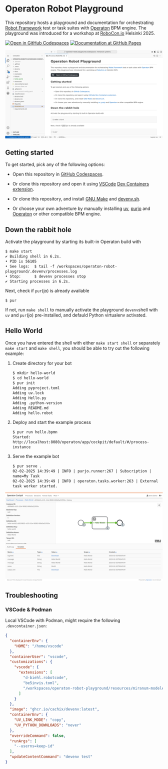 # Operaton Robot Playground

This repository hosts a playground and documentation for orchestrating [Robot Framework](https://robotframework.org/) test or task suites with [Operaton](https://operaton.org/) BPM engine. The playground was introduced for a workshop at [RoboCon.io](https://robocon.io/) Helsinki 2025.

[![Open in GitHub Codespaces](https://github.com/codespaces/badge.svg)](https://codespaces.new/datakurre/operaton-robot-playground) [![Documentation at GitHub Pages](https://github.com/datakurre/operaton-robot-playground/actions/workflows/pages/pages-build-deployment/badge.svg)](https://datakurre.github.io/operaton-robot-playground)

![Screenshot of GitHub Codespaces](./docs/README.png)

## Getting started

To get started, pick any of the following options:

* Open this repository in [GitHub Codespaces](https://codespaces.new/datakurre/operaton-robot-playground).

* Or clone this repository and open it using [VSCode](https://code.visualstudio.com/) [Dev Containers](https://code.visualstudio.com/docs/devcontainers/containers) [extension](https://marketplace.visualstudio.com/items?itemName=ms-vscode-remote.remote-containers).

* Or clone this repository, and install [GNU Make](https://www.gnu.org/software/make/) and [devenv.sh](https://devenv.sh/).

* Or choose your own adventure by manually installing [uv](https://docs.astral.sh/uv/), [purjo](https://pypi.org/project/purjo/) and [Operaton](https://operaton) or other compatible BPM engine.


## Down the rabbit hole

Activate the playground by starting its built-in Operaton build with

```console
$ make start
✔ Building shell in 6.2s.
• PID is 56105
• See logs:  $ tail -f /workspaces/operaton-robot-playground/.devenv/processes.log
• Stop:      $ devenv processes stop
✔ Starting processes in 6.2s.
```

Next, check if `pur`(jo) is already available

```console
$ pur
```

If not, run `make shell` to manually activate the playground `devenv`shell with `uv` and `pur`(jo) pre-installed, and defauld Python virtualenv activated.


## Hello World

Once you have entered the shell with either `make start shell` or separately `make start` and `make shell`, you should be able to try out the following example:

1. Create directory for your bot

   ```console
   $ mkdir hello-world
   $ cd hello-world
   $ pur init
   Adding pyproject.toml
   Adding uv.lock
   Adding Hello.py
   Adding .python-version
   Adding README.md
   Adding hello.robot
   ```

2. Deploy and start the example process

   ```console
   $ pur run hello.bpmn
   Started: http://localhost:8080/operaton/app/cockpit/default/#/process-instance
   ```

3. Serve the example bot

   ```console
   $ pur serve .
   02-02-2025 14:39:49 | INFO | purjo.runner:267 | Subscription | name=My Task
   02-02-2025 14:39:49 | INFO | operaton.tasks.worker:263 | External task worker started.
   ```

![Screenshot of GitHub Codespaces](./docs/operaton.png)


## Troubleshooting

### VSCode & Podman

Local VSCode with Podman, might require the following `.devcontainer.json`:

```json
{
  "containerEnv": {
    "HOME": "/home/vscode"
  },
  "containerUser": "vscode",
  "customizations": {
    "vscode": {
      "extensions": [
        "d-biehl.robotcode",
        "be5invis.toml",
        "/workspaces/operaton-robot-playground/resources/miranum-modeler.vsix"
      ]
    }
  },
  "image": "ghcr.io/cachix/devenv:latest",
  "containerEnv": {
    "UV_LINK_MODE": "copy",
    "UV_PYTHON_DOWNLOADS": "never"
  },
  "overrideCommand": false,
  "runArgs": [
    "--userns=keep-id"
  ],
  "updateContentCommand": "devenv test"
}
```
